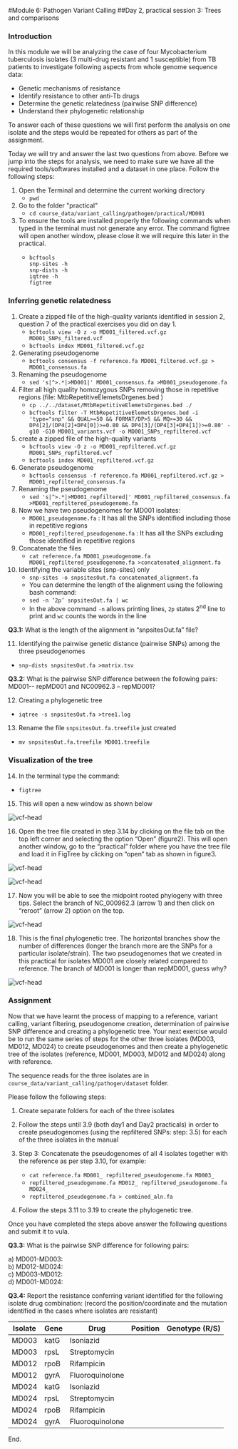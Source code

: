 #Module 6: Pathogen Variant Calling
##Day 2, practical session 3: Trees and comparisons 

### Introduction
In this module we will be analyzing the case of four Mycobacterium tuberculosis isolates (3 multi-drug resistant and 1 susceptible) from TB patients to investigate following aspects from whole genome sequence data:
- Genetic mechanisms of resistance 
- Identify resistance to other anti-Tb drugs
- Determine the genetic relatedness (pairwise SNP difference)
- Understand their phylogenetic relationship 

To answer each of these questions we will first perform the analysis on one isolate and the steps would be repeated for others as part of the assignment. 

Today we will try and answer the last two questions from above. Before we jump into the steps for analysis, we need to make sure we have all the required tools/softwares installed and a dataset in one place. Follow the following steps:
1. Open the Terminal and determine the current working directory
    - ```pwd```
2. Go to the folder "practical"
    - ```cd course_data/variant_calling/pathogen/practical/MD001```
3. To ensure the tools are installed properly the following commands when typed in the terminal must not generate any error. The command figtree will open another window, please close it we will require this later in the practical.
    - ```
      bcftools
      snp-sites -h
      snp-dists -h
      iqtree -h
      figtree
      ```

### Inferring genetic relatedness

1. Create a zipped file of the high-quality variants identified in session 2, question 7 of the practical exercises you did on day 1.
    - ```bcftools view -O z -o MD001_filtered.vcf.gz MD001_SNPs_filtered.vcf```
    - ```bcftools index MD001_filtered.vcf.gz```
2. Generating pseudogenome
   - ```bcftools consensus -f reference.fa MD001_filtered.vcf.gz > MD001_consensus.fa```
3. Renaming the pseudogenome
   - ```sed 's|^>.*|>MD001|' MD001_consensus.fa >MD001_pseudogenome.fa```
4. Filter all high quality homozygous SNPs removing those in repetitive regions (file: MtbRepetitiveElemetsDrgenes.bed )
   - ```cp ../../dataset/MtbRepetitiveElemetsDrgenes.bed ./```
   - ```bcftools filter -T MtbRepetitiveElemetsDrgenes.bed -i 'type="snp" && QUAL>=50 && FORMAT/DP>5 && MQ>=30 && DP4[2]/(DP4[2]+DP4[0])>=0.80 && DP4[3]/(DP4[3]+DP4[1])>=0.80' -g10 -G10 MD001_variants.vcf -o MD001_SNPs_repfiltered.vcf```
5. create a zipped file of the high-quality variants
   - ```bcftools view -O z -o MD001_repfiltered.vcf.gz MD001_SNPs_repfiltered.vcf```
   - ```bcftools index MD001_repfiltered.vcf.gz```
6. Generate pseudogenome
   - ```bcftools consensus -f reference.fa MD001_repfiltered.vcf.gz > MD001_repfiltered_consensus.fa```
7. Renaming the pseudogenome
   - ```sed 's|^>.*|>MD001_repfiltered|' MD001_repfiltered_consensus.fa >MD001_repfiltered_pseudogenome.fa```
8. Now we have two pseudogenomes for MD001 isolates:
   - `MD001_pseudogenome.fa` : It has all the SNPs identified including those in repetitive regions
   - `MD001_repfiltered_pseudogenome.fa` : It has all the SNPs excluding those identified in repetitive regions
9. Concatenate the files
   - ```cat reference.fa MD001_pseudogenome.fa MD001_repfiltered_pseudogenome.fa >concatenated_alignment.fa```
10. Identifying the variable sites (snp-sites) only
    - ```snp-sites -o snpsitesOut.fa concatenated_alignment.fa```
    - You can determine the length of the alignment using the following bash command:
    - ```sed -n ‘2p’ snpsitesOut.fa | wc```
    - In the above command `-n` allows printing lines, `2p` states 2<sup>nd</sup> line to print and `wc` counts the words in the line

**Q3.1:** What is the length of the alignment in “snpsitesOut.fa” file?

11. Identifying the pairwise genetic distance (pairwise SNPs) among the three pseudogenomes
   - ```snp-dists snpsitesOut.fa >matrix.tsv```

**Q3.2:** What is the pairwise SNP difference between the following pairs: MD001-- repMD001 and NC00962.3 – repMD001?

12. Creating a phylogenetic tree
   - ```iqtree -s snpsitesOut.fa >tree1.log```
13. Rename the file `snpsitesOut.fa.treefile` just created
   - ```mv snpsitesOut.fa.treefile MD001.treefile```

### Visualization of the tree

14. In the terminal type the command:
   - ```figtree```
15. This will open a new window as shown below

![vcf-head](../../../images/Module_6_images/figtree_1.jpg)

16. Open the tree file created in step 3.14 by clicking on the file tab on the top left corner and selecting the option “Open” (figure2). This will open another window, go to the “practical” folder where you have the tree file and load it in FigTree by clicking on “open” tab as shown in figure3.

![vcf-head](../../../images/Module_6_images/figtree_2.jpg)

![vcf-head](../../../images/Module_6_images/figtree_3.jpg)

17. Now you will be able to see the midpoint rooted phylogeny with three tips. Select the branch of NC_000962.3 (arrow 1) and then click on “reroot” (arrow 2) option on the top.	

![vcf-head](../../../images/Module_6_images/figtree_4.jpg)

18. This is the final phylogenetic tree. The horizontal branches show the number of differences (longer the branch more are the SNPs for a particular isolate/strain). The two pseudogenomes that we created in this practical for isolates MD001 are closely related compared to reference. The branch of MD001 is longer than repMD001, guess why?

![vcf-head](../../../images/Module_6_images/figtree_5.jpg)

### Assignment
Now that we have learnt the process of mapping to a reference, variant calling, variant filtering, pseudogenome creation, determination of pairwise SNP difference and creating a phylogenetic tree. Your next exercise would be to run the same series of steps for the other three isolates (MD003, MD012, MD024) to create pseudogenomes and then create a phylogenetic tree of the isolates (reference, MD001, MD003, MD012 and MD024) along with reference. 

The sequence reads for the three isolates are in `course_data/variant_calling/pathogen/dataset` folder.

Please follow the following steps:

1. Create separate folders for each of the three isolates

2. Follow the steps until 3.9 (both day1 and Day2 practicals) in order to create pseudogenomes (using the repfiltered SNPs: step: 3.5) for each of the three isolates in the manual

3. Step 3: Concatenate the pseudogenomes of all 4 isolates together with the reference as per step 3.10, for example:
   - ```cat reference.fa MD001_ repfiltered_pseudogenome.fa MD003_ ```
   - ```repfiltered_pseudogenome.fa MD012_ repfiltered_pseudogenome.fa MD024_ ```
   - ```repfiltered_pseudogenome.fa > combined_aln.fa```
4. Follow the steps 3.11 to 3.19 to create the phylogenetic tree.

Once you have completed the steps above answer the following questions and submit it to vula.

**Q3.3:** What is the pairwise SNP difference for following pairs:

a) MD001-MD003:   		
b) MD012-MD024:   	
c) MD003-MD012:    	
d) MD001-MD024:

**Q3.4:** Report the resistance conferring variant identified for the following isolate drug combination: (record the position/coordinate and the mutation identified in the cases where isolates are resistant)

| Isolate | Gene | Drug            | Position | Genotype (R/S) |
|---------|------|-----------------|----------|----------------|
| MD003   | katG | Isoniazid       |          |                |
| MD003   | rpsL | Streptomycin    |          |                |
| MD012   | rpoB | Rifampicin      |          |                |
| MD012   | gyrA | Fluoroquinolone |          |                |
| MD024   | katG | Isoniazid       |          |                |
| MD024   | rpsL | Streptomycin    |          |                |
| MD024   | rpoB | Rifampicin      |          |                |
| MD024   | gyrA | Fluoroquinolone |          |                |


End.


